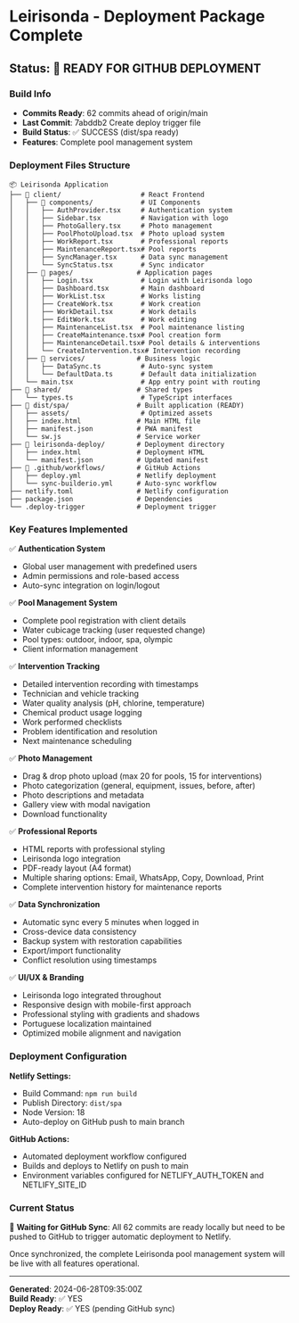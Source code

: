 # Leirisonda - Deployment Package Complete

## Status: 🚀 READY FOR GITHUB DEPLOYMENT

### Build Info

- **Commits Ready**: 62 commits ahead of origin/main
- **Last Commit**: 7abddb2 Create deploy trigger file
- **Build Status**: ✅ SUCCESS (dist/spa ready)
- **Features**: Complete pool management system

### Deployment Files Structure

```
📦 Leirisonda Application
├── 📁 client/                    # React Frontend
│   ├── 📁 components/            # UI Components
│   │   ├── AuthProvider.tsx     # Authentication system
│   │   ├── Sidebar.tsx          # Navigation with logo
│   │   ├── PhotoGallery.tsx     # Photo management
│   │   ├── PoolPhotoUpload.tsx  # Photo upload system
│   │   ├── WorkReport.tsx       # Professional reports
│   │   ├── MaintenanceReport.tsx# Pool reports
│   │   ├── SyncManager.tsx      # Data sync management
│   │   └── SyncStatus.tsx       # Sync indicator
│   ├── 📁 pages/                # Application pages
│   │   ├── Login.tsx            # Login with Leirisonda logo
│   │   ├── Dashboard.tsx        # Main dashboard
│   │   ├── WorkList.tsx         # Works listing
│   │   ├── CreateWork.tsx       # Work creation
│   │   ├── WorkDetail.tsx       # Work details
│   │   ├── EditWork.tsx         # Work editing
│   │   ├── MaintenanceList.tsx  # Pool maintenance listing
│   │   ├── CreateMaintenance.tsx# Pool creation form
│   │   ├── MaintenanceDetail.tsx# Pool details & interventions
│   │   └── CreateIntervention.tsx# Intervention recording
│   ├── 📁 services/             # Business logic
│   │   ├── DataSync.ts          # Auto-sync system
│   │   └── DefaultData.ts       # Default data initialization
│   └── main.tsx                 # App entry point with routing
├── 📁 shared/                   # Shared types
│   └── types.ts                 # TypeScript interfaces
├── 📁 dist/spa/                 # Built application (READY)
│   ├── assets/                  # Optimized assets
│   ├── index.html              # Main HTML file
│   ├── manifest.json           # PWA manifest
│   └── sw.js                   # Service worker
├── 📁 leirisonda-deploy/        # Deployment directory
│   ├── index.html              # Deployment HTML
│   └── manifest.json           # Updated manifest
├── 📁 .github/workflows/        # GitHub Actions
│   ├── deploy.yml              # Netlify deployment
│   └── sync-builderio.yml      # Auto-sync workflow
├── netlify.toml                # Netlify configuration
├── package.json                # Dependencies
└── .deploy-trigger             # Deployment trigger
```

### Key Features Implemented

✅ **Authentication System**

- Global user management with predefined users
- Admin permissions and role-based access
- Auto-sync integration on login/logout

✅ **Pool Management System**

- Complete pool registration with client details
- Water cubicage tracking (user requested change)
- Pool types: outdoor, indoor, spa, olympic
- Client information management

✅ **Intervention Tracking**

- Detailed intervention recording with timestamps
- Technician and vehicle tracking
- Water quality analysis (pH, chlorine, temperature)
- Chemical product usage logging
- Work performed checklists
- Problem identification and resolution
- Next maintenance scheduling

✅ **Photo Management**

- Drag & drop photo upload (max 20 for pools, 15 for interventions)
- Photo categorization (general, equipment, issues, before, after)
- Photo descriptions and metadata
- Gallery view with modal navigation
- Download functionality

✅ **Professional Reports**

- HTML reports with professional styling
- Leirisonda logo integration
- PDF-ready layout (A4 format)
- Multiple sharing options: Email, WhatsApp, Copy, Download, Print
- Complete intervention history for maintenance reports

✅ **Data Synchronization**

- Automatic sync every 5 minutes when logged in
- Cross-device data consistency
- Backup system with restoration capabilities
- Export/import functionality
- Conflict resolution using timestamps

✅ **UI/UX & Branding**

- Leirisonda logo integrated throughout
- Responsive design with mobile-first approach
- Professional styling with gradients and shadows
- Portuguese localization maintained
- Optimized mobile alignment and navigation

### Deployment Configuration

**Netlify Settings:**

- Build Command: `npm run build`
- Publish Directory: `dist/spa`
- Node Version: 18
- Auto-deploy on GitHub push to main branch

**GitHub Actions:**

- Automated deployment workflow configured
- Builds and deploys to Netlify on push to main
- Environment variables configured for NETLIFY_AUTH_TOKEN and NETLIFY_SITE_ID

### Current Status

🔄 **Waiting for GitHub Sync**: All 62 commits are ready locally but need to be pushed to GitHub to trigger automatic deployment to Netlify.

Once synchronized, the complete Leirisonda pool management system will be live with all features operational.

---

**Generated**: 2024-06-28T09:35:00Z  
**Build Ready**: ✅ YES  
**Deploy Ready**: ✅ YES (pending GitHub sync)
